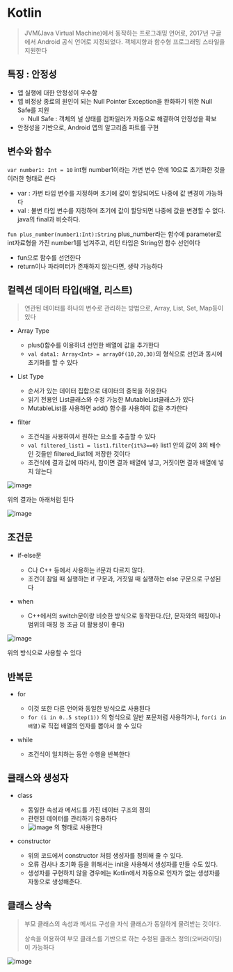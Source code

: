 # Kotlin
> JVM(Java Virtual Machine)에서 동작하는 프로그래밍 언어로, 2017년 구글에서 Android 공식 언어로 지정되었다. 객체지향과 함수형 프로그래밍 스타일을 지원한다

## 특징 : 안정성
- 앱 실행에 대한 안정성이 우수함
- 앱 비정상 종료의 원인이 되는 Null Pointer Exception을 완화하기 위한 Null Safe를 지원
  - Null Safe : 객체의 널 상태를 컴파일러가 자동으로 해결하여 안정성을 확보
- 안정성을 기반으로, Android 앱의 알고리즘 파트를 구현

## 변수와 함수
`var number1: Int = 10` int형 number1이라는 가변 변수 안에 10으로 초기화한 것을 이러한 형태로 쓴다

- var : 가변 타입 변수를 지정하며 초기에 값이 할당되어도 나중에 값 변경이 가능하다
- val : 불변 타입 변수를 지정하며 초기에 값이 할당되면 나중에 값을 변경할 수 없다. java의 final과 비슷하다.

`fun plus_number(number1:Int):String` plus_number라는 함수에 parameter로 int자료형을 가진 number1를 넘겨주고, 리턴 타입은 String인 함수 선언이다

- fun으로 함수를 선언한다
- return이나 파라미터가 존재하지 않는다면, 생략 가능하다

## 컬렉션 데이터 타입(배열, 리스트)
> 연관된 데이터를 하나의 변수로 관리하는 방법으로, Array, List, Set, Map등이 있다

- Array Type
  - plus()함수를 이용하녀 선언한 배열에 값을 추가한다
  - `val data1: Array<Int> = arrayOf(10,20,30)`의 형식으로 선언과 동시에 초기화를 할 수 있다

- List Type
  - 순서가 있는 데이터 집합으로 데이터의 중복을 허용한다
  - 읽기 전용인 List클래스와 수정 가능한 MutableList클래스가 있다
  - MutableList를 사용하면 add() 함수를 사용하여 값을 추가한다

- filter
  - 조건식을 사용하여서 원하는 요소를 추출할 수 있다
  - `val filtered_list1 = list1.filter{it%3==0}` list1 안의 값이 3의 배수인 것들만 filtered_list1에 저장한 것이다
  - 조건식에 결과 값에 따라서, 참이면 결과 배열에 넣고, 거짓이면 결과 배열에 넣지 않는다

![image](https://user-images.githubusercontent.com/80378041/158187275-54adcd74-c1b9-4f62-aaaa-5afaf88c9056.png)

위의 결과는 아래처럼 된다

![image](https://user-images.githubusercontent.com/80378041/158187326-8fe2d5c0-7f38-4896-b813-d09e60203da5.png)

## 조건문
- if-else문
  - C나 C++ 등에서 사용하는 if문과 다르지 않다.
  - 조건이 참일 때 실행하는 if 구문과, 거짓일 때 실행하는 else 구문으로 구성된다

- when
  - C++에서의 switch문이랑 비슷한 방식으로 동작한다.(단, 문자와의 매칭이나 범위의 매칭 등 조금 더 활용성이 좋다)

![image](https://user-images.githubusercontent.com/80378041/158187988-07d7631a-0552-4c1e-aa91-796250f78a3e.png)

위의 방식으로 사용할 수 있다

## 반복문
- for
  - 이것 또한 다른 언어와 동일한 방식으로 사용된다
  - `for (i in 0..5 step(1))` 의 형식으로 일반 포문처럼 사용하거나, `for(i in 배열)`로 직접 배열의 인자를 뽑아서 쓸 수 있다

- while
  - 조건식이 일치하는 동안 수행을 반복한다

## 클래스와 생성자
- class
  - 동일한 속성과 메서드를 가진 데이터 구조의 정의
  - 관련된 데이터를 관리하기 유용하다
  - ![image](https://user-images.githubusercontent.com/80378041/158189153-e130890b-038c-4120-873d-fd8b33f131c7.png) 의 형태로 사용한다

- constructor
  - 위의 코드에서 constructor 처럼 생성자를 정의해 줄 수 있다.
  - 오류 검사나 초기화 등을 위해서는 init을 사용해서 생성자를 만들 수도 있다.
  - 생성자를 구현하지 않을 경우에는 Kotlin에서 자동으로 인자가 없는 생성자를 자동으로 생성해준다.

## 클래스 상속
> 부모 클래스의 속성과 메서드 구성을 자식 클래스가 동일하게 물려받는 것이다.
> 
> 상속을 이용하여 부모 클래스를 기반으로 하는 수정된 클래스 정의(오버라이딩)이 가능하다

![image](https://user-images.githubusercontent.com/80378041/158190466-e5282ca1-463e-47ac-b8e3-aff75013a873.png)

